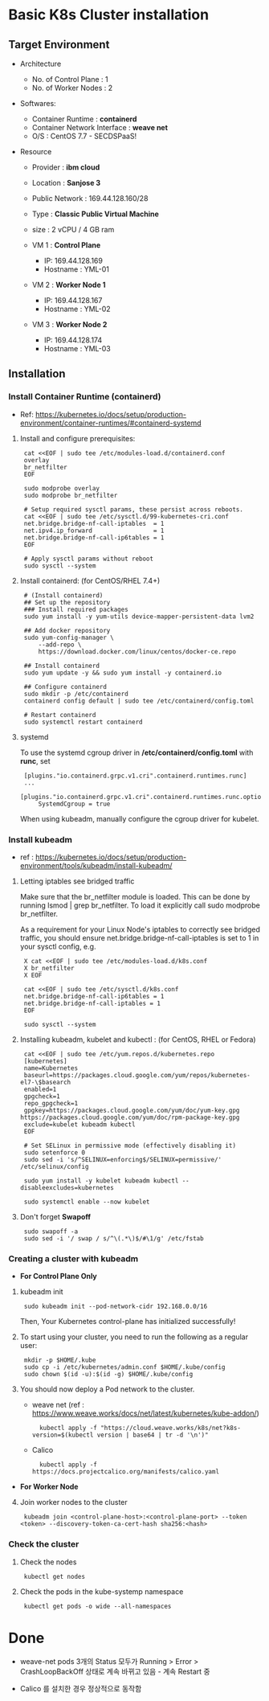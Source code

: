 # **Basic K8s Cluster installation**

## **Target Environment**

- Architecture
    - No. of Control Plane : 1
    - No. of Worker Nodes : 2

- Softwares:
    - Container Runtime : **containerd**
    - Container Network Interface : **weave net**
    - O/S : CentOS 7.7 - SECDSPaaS!

- Resource 
    - Provider : **ibm cloud**
    - Location : **Sanjose 3**
    - Public Network : 169.44.128.160/28
    - Type : **Classic Public Virtual Machine**
    - size : 2 vCPU / 4 GB ram

    - VM 1 : **Control Plane**
        - IP: 169.44.128.169
        - Hostname : YML-01
    - VM 2 : **Worker Node 1**
        - IP: 169.44.128.167
        - Hostname : YML-02
    - VM 3 : **Worker Node 2**
        - IP: 169.44.128.174
        - Hostname : YML-03
        
## **Installation**

### **Install Container Runtime (containerd)**

- Ref: https://kubernetes.io/docs/setup/production-environment/container-runtimes/#containerd-systemd

1. Install and configure prerequisites:

        cat <<EOF | sudo tee /etc/modules-load.d/containerd.conf
        overlay
        br_netfilter
        EOF

        sudo modprobe overlay
        sudo modprobe br_netfilter

        # Setup required sysctl params, these persist across reboots.
        cat <<EOF | sudo tee /etc/sysctl.d/99-kubernetes-cri.conf
        net.bridge.bridge-nf-call-iptables  = 1
        net.ipv4.ip_forward                 = 1
        net.bridge.bridge-nf-call-ip6tables = 1
        EOF

        # Apply sysctl params without reboot
        sudo sysctl --system

2. Install containerd: (for CentOS/RHEL 7.4+)

        # (Install containerd)
        ## Set up the repository
        ### Install required packages
        sudo yum install -y yum-utils device-mapper-persistent-data lvm2

        ## Add docker repository
        sudo yum-config-manager \
            --add-repo \
            https://download.docker.com/linux/centos/docker-ce.repo

        ## Install containerd
        sudo yum update -y && sudo yum install -y containerd.io

        ## Configure containerd
        sudo mkdir -p /etc/containerd
        containerd config default | sudo tee /etc/containerd/config.toml

        # Restart containerd
        sudo systemctl restart containerd

3. systemd

    To use the systemd cgroup driver in **/etc/containerd/config.toml** with **runc**, set

        [plugins."io.containerd.grpc.v1.cri".containerd.runtimes.runc]
        ...
        [plugins."io.containerd.grpc.v1.cri".containerd.runtimes.runc.options]
            SystemdCgroup = true

    When using kubeadm, manually configure the cgroup driver for kubelet.  

### **Install kubeadm**

- ref : https://kubernetes.io/docs/setup/production-environment/tools/kubeadm/install-kubeadm/


1. Letting iptables see bridged traffic
    
    Make sure that the br_netfilter module is loaded. This can be done by running lsmod | grep br_netfilter. To load it explicitly call sudo modprobe br_netfilter.

    As a requirement for your Linux Node's iptables to correctly see bridged traffic, you should ensure net.bridge.bridge-nf-call-iptables is set to 1 in your sysctl config, e.g.

        X cat <<EOF | sudo tee /etc/modules-load.d/k8s.conf
        X br_netfilter
        X EOF

        cat <<EOF | sudo tee /etc/sysctl.d/k8s.conf
        net.bridge.bridge-nf-call-ip6tables = 1
        net.bridge.bridge-nf-call-iptables = 1
        EOF

        sudo sysctl --system

2. Installing kubeadm, kubelet and kubectl : (for CentOS, RHEL or Fedora)

        cat <<EOF | sudo tee /etc/yum.repos.d/kubernetes.repo
        [kubernetes]
        name=Kubernetes
        baseurl=https://packages.cloud.google.com/yum/repos/kubernetes-el7-\$basearch
        enabled=1
        gpgcheck=1
        repo_gpgcheck=1
        gpgkey=https://packages.cloud.google.com/yum/doc/yum-key.gpg https://packages.cloud.google.com/yum/doc/rpm-package-key.gpg
        exclude=kubelet kubeadm kubectl
        EOF

        # Set SELinux in permissive mode (effectively disabling it)
        sudo setenforce 0
        sudo sed -i 's/^SELINUX=enforcing$/SELINUX=permissive/' /etc/selinux/config

        sudo yum install -y kubelet kubeadm kubectl --disableexcludes=kubernetes

        sudo systemctl enable --now kubelet


3. Don't forget **Swapoff**

        sudo swapoff -a
        sudo sed -i '/ swap / s/^\(.*\)$/#\1/g' /etc/fstab

### **Creating a cluster with kubeadm**

- **For Control Plane Only**
1. kubeadm init

        sudo kubeadm init --pod-network-cidr 192.168.0.0/16

    Then, Your Kubernetes control-plane has initialized successfully!
2. To start using your cluster, you need to run the following as a regular user:

        mkdir -p $HOME/.kube
        sudo cp -i /etc/kubernetes/admin.conf $HOME/.kube/config
        sudo chown $(id -u):$(id -g) $HOME/.kube/config

3. You should now deploy a Pod network to the cluster.
    - weave net (ref : https://www.weave.works/docs/net/latest/kubernetes/kube-addon/)
    
            kubectl apply -f "https://cloud.weave.works/k8s/net?k8s-version=$(kubectl version | base64 | tr -d '\n')"

    - Calico

            kubectl apply -f https://docs.projectcalico.org/manifests/calico.yaml


- **For Worker Node**

4. Join worker nodes to the cluster

        kubeadm join <control-plane-host>:<control-plane-port> --token <token> --discovery-token-ca-cert-hash sha256:<hash>

### **Check the cluster**
1. Check the nodes

        kubectl get nodes

2. Check the pods in the kube-systemp namespace

        kubectl get pods -o wide --all-namespaces

# **Done**


- weave-net pods 3개의 Status 모두가 Running > Error > CrashLoopBackOff 상태로 계속 바뀌고 있음 - 계속 Restart  중

- Calico 를 설치한 경우 정상적으로 동작함
